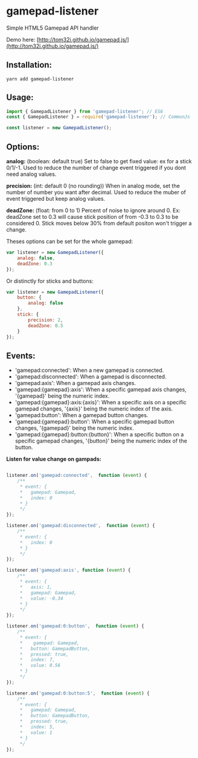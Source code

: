 gamepad-listener
================

Simple HTML5 Gamepad API handler

Demo here: [http://tom32i.github.io/gamepad.js/](http://tom32i.github.io/gamepad.js/)

## Installation:

```
yarn add gamepad-listener
```

## Usage:

```javascript
import { GamepadListener } from 'gamepad-listener'; // ES6
const { GamepadListener } = require('gamepad-listener'); // CommonJs

const listener = new GamepadListener();
```

## Options:

__analog:__ (boolean: default true)
Set to false to get fixed value: ex for a stick 0/1/-1. Used to reduce the number of change event triggered if you dont need analog values.

__precision:__ (int: default 0 (no rounding))
When in analog mode, set the number of number you want after decimal. Used to reduce the muber of event triggered but keep analog values.

__deadZone:__ (float: from 0 to 1)
Percent of noise to ignore around 0.
Ex: deadZone set to 0.3 will cause stick position of from -0.3 to 0.3 to be considered 0.
Stick moves below 30% from default positon won't trigger a change.

Theses options can be set for the whole gamepad:

```javascript
var listener = new GamepadListener({
    analog: false,
    deadZone: 0.3
});
```

Or distinctly for sticks and buttons:

```javascript
var listener = new GamepadListener({
    button: {
        analog: false
    },
    stick: {
        precision: 2,
        deadZone: 0.5
    }
});
```

## Events:

* 'gamepad:connected': When a new gamepad is connected.
* 'gamepad:disconnected': When a gamepad is disconnected.
* 'gamepad:axis': When a gamepad axis changes.
* 'gamepad:{gamepad}:axis': When a specific gamepad axis changes, '{gamepad}' being the numeric index.
* 'gamepad:{gamepad}:axis:{axis}': When a specific axis on a specific gamepad changes, '{axis}' being the numeric index of the axis.
* 'gamepad:button': When a gamepad button changes.
* 'gamepad:{gamepad}:button': When a specific gamepad button changes, '{gamepad}' being the numeric index.
* 'gamepad:{gamepad}:button:{button}': When a specific button on a specific gamepad changes, '{button}' being the numeric index of the button.

__Listen for value change on gampads:__

```javascript

listener.on('gamepad:connected',  function (event) {
    /**
     * event: {
     *   gamepad: Gamepad,
     *   index: 0
     * }
     */
});

listener.on('gamepad:disconnected',  function (event) {
    /**
     * event: {
     *   index: 0
     * }
     */
});

listener.on('gamepad:axis', function (event) {
    /**
     * event: {
     *   axis: 1,
     *   gamepad: Gamepad,
     *   value: -0.34
     * }
     */
});

listener.on('gamepad:0:button',  function (event) {
    /**
     * event: {
     *    gamepad: Gamepad,
     *   button: GamepadButton,
     *   pressed: true,
     *   index: 7,
     *   value: 0.56
     * }
     */
});

listener.on('gamepad:0:button:5',  function (event) {
    /**
     * event: {
     *   gamepad: Gamepad,
     *   button: GamepadButton,
     *   pressed: true,
     *   index: 5,
     *   value: 1
     * }
     */
});
```
